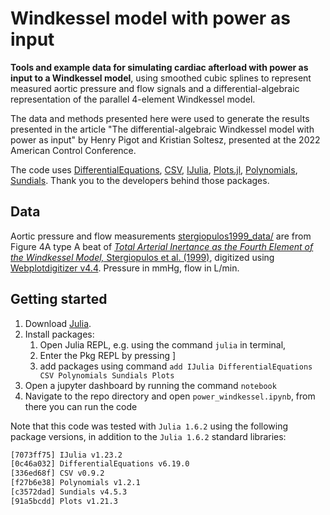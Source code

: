 # Windkessel model with power as input

**Tools and example data for simulating cardiac afterload with power as input to a Windkessel model**, using smoothed cubic splines to represent measured aortic pressure and flow signals and a differential-algebraic representation of the parallel 4-element Windkessel model.

The data and methods presented here were used to generate the results presented in the article "The differential-algebraic Windkessel model with power as input" by Henry Pigot and Kristian Soltesz, presented at the 2022 American Control Conference.

The code uses [DifferentialEquations](https://docs.juliahub.com/DifferentialEquations/UQdwS/6.15.0/), [CSV](https://csv.juliadata.org/stable/), [IJulia](https://julialang.github.io/IJulia.jl/stable/), [Plots.jl](https://github.com/JuliaPlots/Plots.jl), [Polynomials](https://juliamath.github.io/Polynomials.jl/stable/), [Sundials](https://diffeq.sciml.ai/stable/). Thank you to the developers behind those packages.

## Data

Aortic pressure and flow measurements [stergiopulos1999_data/](stergiopulos1999_data/) are from Figure 4A type A beat of [_Total Arterial Inertance as the Fourth Element of the Windkessel Model,_ Stergiopulos et al. (1999)](http://doi.org/10.1152/ajpheart.1999.276.1.H81), digitized using [Webplotdigitizer v4.4]({https://automeris.io/WebPlotDigitizer). Pressure in mmHg, flow in L/min.

## Getting started

1. Download [Julia](https://julialang.org/).
2. Install packages:
   1. Open Julia REPL, e.g. using the command `julia` in terminal,
   2. Enter the Pkg REPL by pressing ]
   3. add packages using command `add IJulia DifferentialEquations CSV Polynomials Sundials Plots`
3. Open a jupyter dashboard by running the command `notebook`
4. Navigate to the repo directory and open `power_windkessel.ipynb`, from there you can run the code

Note that this code was tested with `Julia 1.6.2` using the following package versions, in addition to the `Julia 1.6.2` standard libraries:

````sh
[7073ff75] IJulia v1.23.2
[0c46a032] DifferentialEquations v6.19.0
[336ed68f] CSV v0.9.2
[f27b6e38] Polynomials v1.2.1
[c3572dad] Sundials v4.5.3
[91a5bcdd] Plots v1.21.3
````
